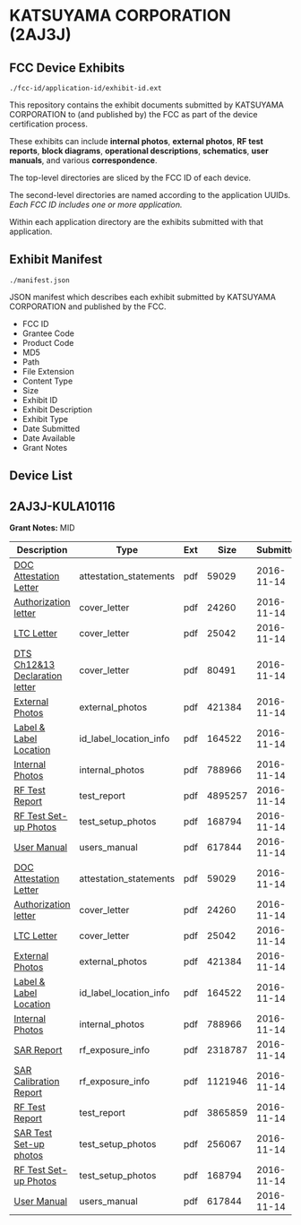 # KATSUYAMA CORPORATION (2AJ3J)
## FCC Device Exhibits

```
./fcc-id/application-id/exhibit-id.ext
```

This repository contains the exhibit documents submitted by KATSUYAMA CORPORATION to (and published by) the FCC as part of the device certification process.

These exhibits can include **internal photos**, **external photos**, **RF test reports**, **block diagrams**, **operational descriptions**, **schematics**, **user manuals**, and various **correspondence**.

The top-level directories are sliced by the FCC ID of each device.

The second-level directories are named according to the application UUIDs. *Each FCC ID includes one or more application.*

Within each application directory are the exhibits submitted with that application. 

## Exhibit Manifest

```
./manifest.json
```

JSON manifest which describes each exhibit submitted by KATSUYAMA CORPORATION and published by the FCC.

- FCC ID
- Grantee Code
- Product Code
- MD5
- Path
- File Extension
- Content Type
- Size
- Exhibit ID
- Exhibit Description
- Exhibit Type
- Date Submitted
- Date Available
- Grant Notes

## Device List
## 2AJ3J-KULA10116
**Grant Notes:** MID

| Description | Type | Ext | Size | Submitted | Available |
| ----------- | ---- | --- | ---- | --------- | --------- |
| [DOC Attestation Letter](2AJ3J-KULA10116/0b40f860f6052fe502c5a8ae951ffe70/3194570.pdf) | attestation_statements | pdf | 59029 | 2016-11-14 | 2016-11-14 |
| [Authorization letter](2AJ3J-KULA10116/0b40f860f6052fe502c5a8ae951ffe70/3194572.pdf) | cover_letter | pdf | 24260 | 2016-11-14 | 2016-11-14 |
| [LTC Letter](2AJ3J-KULA10116/0b40f860f6052fe502c5a8ae951ffe70/3194573.pdf) | cover_letter | pdf | 25042 | 2016-11-14 | 2016-11-14 |
| [DTS Ch12&13 Declaration letter](2AJ3J-KULA10116/0b40f860f6052fe502c5a8ae951ffe70/3194574.pdf) | cover_letter | pdf | 80491 | 2016-11-14 | 2016-11-14 |
| [External Photos](2AJ3J-KULA10116/0b40f860f6052fe502c5a8ae951ffe70/3194575.pdf) | external_photos | pdf | 421384 | 2016-11-14 | 2016-11-14 |
| [Label & Label Location](2AJ3J-KULA10116/0b40f860f6052fe502c5a8ae951ffe70/3194576.pdf) | id_label_location_info | pdf | 164522 | 2016-11-14 | 2016-11-14 |
| [Internal Photos](2AJ3J-KULA10116/0b40f860f6052fe502c5a8ae951ffe70/3194577.pdf) | internal_photos | pdf | 788966 | 2016-11-14 | 2016-11-14 |
| [RF Test Report](2AJ3J-KULA10116/0b40f860f6052fe502c5a8ae951ffe70/3194579.pdf) | test_report | pdf | 4895257 | 2016-11-14 | 2016-11-14 |
| [RF Test Set-up Photos](2AJ3J-KULA10116/0b40f860f6052fe502c5a8ae951ffe70/3194582.pdf) | test_setup_photos | pdf | 168794 | 2016-11-14 | 2016-11-14 |
| [User Manual](2AJ3J-KULA10116/0b40f860f6052fe502c5a8ae951ffe70/3194581.pdf) | users_manual | pdf | 617844 | 2016-11-14 | 2016-11-14 |
| [DOC Attestation Letter](2AJ3J-KULA10116/af69933a0774cc13194f28bfdc0eeafb/3194570.pdf) | attestation_statements | pdf | 59029 | 2016-11-14 | 2016-11-14 |
| [Authorization letter](2AJ3J-KULA10116/af69933a0774cc13194f28bfdc0eeafb/3194572.pdf) | cover_letter | pdf | 24260 | 2016-11-14 | 2016-11-14 |
| [LTC Letter](2AJ3J-KULA10116/af69933a0774cc13194f28bfdc0eeafb/3194573.pdf) | cover_letter | pdf | 25042 | 2016-11-14 | 2016-11-14 |
| [External Photos](2AJ3J-KULA10116/af69933a0774cc13194f28bfdc0eeafb/3194575.pdf) | external_photos | pdf | 421384 | 2016-11-14 | 2016-11-14 |
| [Label & Label Location](2AJ3J-KULA10116/af69933a0774cc13194f28bfdc0eeafb/3194576.pdf) | id_label_location_info | pdf | 164522 | 2016-11-14 | 2016-11-14 |
| [Internal Photos](2AJ3J-KULA10116/af69933a0774cc13194f28bfdc0eeafb/3194577.pdf) | internal_photos | pdf | 788966 | 2016-11-14 | 2016-11-14 |
| [SAR Report](2AJ3J-KULA10116/af69933a0774cc13194f28bfdc0eeafb/3194592.pdf) | rf_exposure_info | pdf | 2318787 | 2016-11-14 | 2016-11-14 |
| [SAR Calibration Report](2AJ3J-KULA10116/af69933a0774cc13194f28bfdc0eeafb/3194593.pdf) | rf_exposure_info | pdf | 1121946 | 2016-11-14 | 2016-11-14 |
| [RF Test Report](2AJ3J-KULA10116/af69933a0774cc13194f28bfdc0eeafb/3194598.pdf) | test_report | pdf | 3865859 | 2016-11-14 | 2016-11-14 |
| [SAR Test Set-up photos](2AJ3J-KULA10116/af69933a0774cc13194f28bfdc0eeafb/3194594.pdf) | test_setup_photos | pdf | 256067 | 2016-11-14 | 2016-11-14 |
| [RF Test Set-up Photos](2AJ3J-KULA10116/af69933a0774cc13194f28bfdc0eeafb/3194582.pdf) | test_setup_photos | pdf | 168794 | 2016-11-14 | 2016-11-14 |
| [User Manual](2AJ3J-KULA10116/af69933a0774cc13194f28bfdc0eeafb/3194581.pdf) | users_manual | pdf | 617844 | 2016-11-14 | 2016-11-14 |
